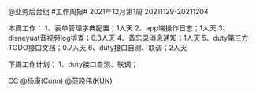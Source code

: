 @业务后台组 #工作周报#
2021年12月第1周 20211129-20211204

本周工作：
1、表单管理字典配置；1人天
2、app端操作日志；1人天
3、disneyuat音视频log排查；0.3人天
4、备忘录消息通知；1人天
5、duty第三方TODO接口文档；0.7人天
6、duty接口自测、联调；2人天

下周工作计划：
1、duty接口自测、联调；

CC @杨康(Conn) @范晓伟(KUN)